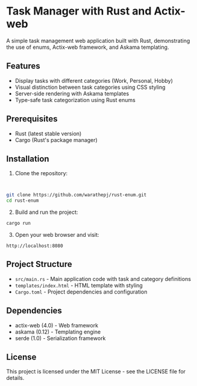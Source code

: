 # Task Manager with Rust and Actix-web

A simple task management web application built with Rust,
demonstrating the use of enums, Actix-web framework,
and Askama templating.

## Features

- Display tasks with different categories (Work, Personal, Hobby)
- Visual distinction between task categories using CSS styling
- Server-side rendering with Askama templates
- Type-safe task categorization using Rust enums

## Prerequisites

- Rust (latest stable version)
- Cargo (Rust's package manager)

## Installation

1. Clone the repository:

```bash


git clone https://github.com/warathepj/rust-enum.git
cd rust-enum
```

2. Build and run the project:

```bash
cargo run
```

3. Open your web browser and visit:

```
http://localhost:8080

```

## Project Structure

- `src/main.rs` - Main application code with task and category definitions
- `templates/index.html` - HTML template with styling
- `Cargo.toml` - Project dependencies and configuration

## Dependencies

- actix-web (4.0) - Web framework
- askama (0.12) - Templating engine
- serde (1.0) - Serialization framework

## License

This project is licensed under the MIT License - see the LICENSE file for details.


